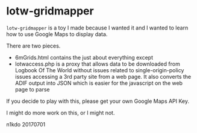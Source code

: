 # lotw-gridmapper

`lotw-gridmapper` is a toy I made because I wanted it and 
I wanted to learn how to use Google Maps to display data.

There are two pieces.

* 6mGrids.html contains the just about everything except
* lotwaccess.php is a proxy that allows data to be downloaded
from Logbook Of The World without issues related to 
single-origin-policy issues accessing a 3rd party site from 
a web page.  It also converts the ADIF output into JSON which
is easier for the javascript on the web page to parse

If you decide to play with this, please get your own Google Maps
API Key.

I might do more work on this, or I might not.

n1kdo 20170701
